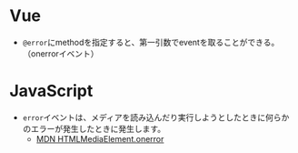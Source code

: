 # Vue
- `@error`にmethodを指定すると、第一引数でeventを取ることができる。（onerrorイベント）

# JavaScript
- `error`イベントは、メディアを読み込んだり実行しようとしたときに何らかのエラーが発生したときに発生します。
  - [MDN HTMLMediaElement.onerror](https://developer.mozilla.org/ja/docs/Web/API/HTMLMediaElement/onerror)

